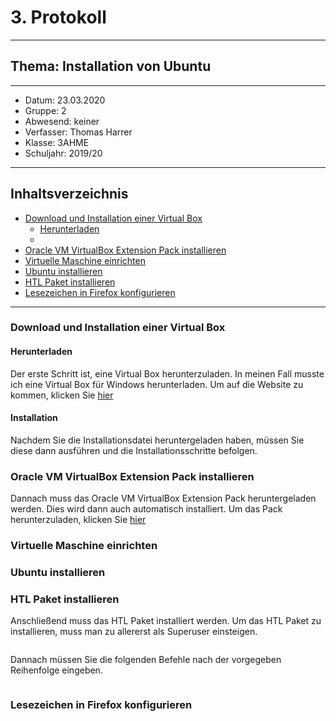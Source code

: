 # 3. Protokoll
---------------------------------------------
## Thema: Installation von Ubuntu
---------------------------------------------
* Datum:      23.03.2020
* Gruppe:     2  
* Abwesend:   keiner
* Verfasser:  Thomas Harrer 
* Klasse:     3AHME
* Schuljahr:  2019/20
---------------------------------------------
## Inhaltsverzeichnis

* [Download und Installation einer Virtual Box](#download-und-installation-einer-virtual-box)
  * [Herunterladen](#)
  * [](#)
* [Oracle VM VirtualBox Extension Pack installieren](#oracle-vm-virtualbox-extension-pack-installieren)
* [Virtuelle Maschine einrichten](#virtuelle-maschine-einrichten)
* [Ubuntu installieren](#ubuntu-installieren)
* [HTL Paket installieren](#htl-paket-installieren)
* [Lesezeichen in Firefox konfigurieren](#lesezeichen-in-firefox-konfigurieren)

---------------------------------------------
### Download und Installation einer Virtual Box
#### Herunterladen
Der erste Schritt ist, eine Virtual Box herunterzuladen. In meinen Fall musste ich eine Virtual Box für Windows herunterladen.
Um auf die Website zu kommen, klicken Sie [hier](https://www.virtualbox.org/wiki/Downloads)

#### Installation
Nachdem Sie die Installationsdatei heruntergeladen haben, müssen Sie diese dann ausführen und die Installationsschritte befolgen.

### Oracle VM VirtualBox Extension Pack installieren
Dannach muss das Oracle VM VirtualBox Extension Pack heruntergeladen werden. Dies wird dann auch automatisch installiert. Um das Pack herunterzuladen, klicken Sie [hier](https://download.virtualbox.org/virtualbox/6.1.4/Oracle_VM_VirtualBox_Extension_Pack-6.1.4.vbox-extpack)

### Virtuelle Maschine einrichten

### Ubuntu installieren

### HTL Paket installieren
Anschließend muss das HTL Paket installiert werden.
Um das HTL Paket zu installieren, muss man zu allererst als Superuser einsteigen.
```

```
Dannach müssen Sie die folgenden Befehle nach der vorgegeben Reihenfolge eingeben.
```

```

### Lesezeichen in Firefox konfigurieren

